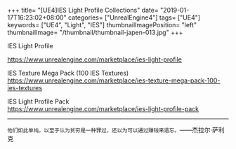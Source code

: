 +++
title= "[UE4]IES Light Profile Collections"
date= "2019-01-17T16:23:02+08:00"
categories= ["UnrealEngine4"]
tags= ["UE4"]
keywords= ["UE4", "Light", "IES"]
thumbnailImagePosition= "left"
thumbnailImage= "/thumbnail/thumbnail-japen-013.jpg"
+++

IES Light Profile  
<!--more-->
https://www.unrealengine.com/marketplace/ies-light-profile

IES Texture Mega Pack (100 IES Textures)  
https://www.unrealengine.com/marketplace/ies-texture-mega-pack-100-ies-textures

IES Light Profile Pack  
https://www.unrealengine.com/marketplace/ies-light-profile-pack

***
`他们如此单纯，以至于认为贫穷是一种罪过，还以为可以通过赚钱来遗忘。`——杰拉尔·萨利克